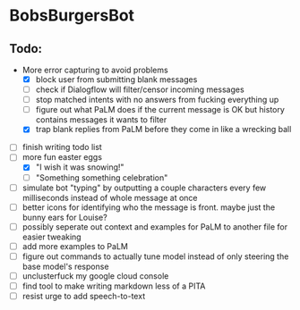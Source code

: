 # BobsBurgersBot
## Todo:
- More error capturing to avoid problems
    - [X] block user from submitting blank messages
    - [ ] check if Dialogflow will filter/censor incoming messages
    - [ ] stop matched intents with no answers from fucking everything up
    - [ ] figure out what PaLM does if the current message is OK but history contains messages it wants to filter
    - [x] trap blank replies from PaLM before they come in like a wrecking ball
- [ ] finish writing todo list
- [ ] more fun easter eggs
    - [X] "I wish it was snowing!"
    - [ ] "Something something celebration"
- [ ] simulate bot "typing" by outputting a couple characters every few milliseconds instead of whole message at once
- [ ] better icons for identifying who the message is front. maybe just the bunny ears for Louise? 
- [ ] possibly seperate out context and examples for PaLM to another file for easier tweaking
- [ ] add more examples to PaLM
- [ ] figure out commands to actually tune model instead of only steering the base model's response
- [ ] unclusterfuck my google cloud console
- [ ] find tool to make writing markdown less of a PITA
- [ ] resist urge to add speech-to-text 
